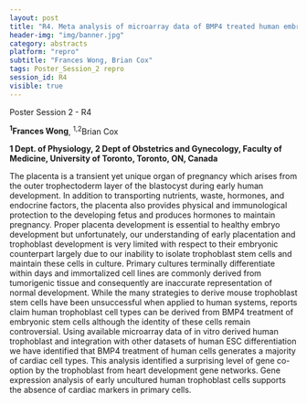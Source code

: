```yaml
---
layout: post
title: "R4. Meta analysis of microarray data of BMP4 treated human embryonic stem cells shows poor evidence for trophoblast cell types."
header-img: "img/banner.jpg"
category: abstracts
platform: "repro"
subtitle: "Frances Wong, Brian Cox"
tags: Poster_Session_2 repro
session_id: R4
visible: true
---
```

Poster Session 2 - R4

**<sup>1</sup>Frances Wong**, <sup>1,2</sup>Brian Cox

__1 Dept. of Physiology, 2 Dept of Obstetrics and Gynecology, Faculty of Medicine, University of Toronto, Toronto, ON, Canada__

The placenta is a transient yet unique organ of pregnancy which arises from the outer trophectoderm layer of the blastocyst during early human development. In addition to transporting nutrients, waste, hormones, and endocrine factors, the placenta also provides physical and immunological protection to the developing fetus and produces hormones to maintain pregnancy. Proper placenta development is essential to healthy embryo development but unfortunately, our understanding of early placentation and trophoblast development is very limited with respect to their embryonic counterpart largely due to our inability to isolate trophoblast stem cells and maintain these cells in culture. Primary cultures terminally differentiate within days and immortalized cell lines are commonly derived from tumorigenic tissue and consequently are inaccurate representation of normal development. While the many strategies to derive mouse trophoblast stem cells have been unsuccessful when applied to human systems, reports claim human trophoblast cell types can be derived from BMP4 treatment of embryonic stem cells although the identity of these cells remain controversial. Using available microarray data of in vitro derived human trophoblast and integration with other datasets of human ESC differentiation we have identified that BMP4 treatment of human cells generates a majority of cardiac cell types. This analysis identified a surprising level of gene co-option by the trophoblast from heart development gene networks. Gene expression analysis of early uncultured human trophoblast cells supports the absence of cardiac markers in primary cells.  